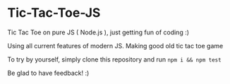 # Tic-Tac-Toe-JS
Tic Tac Toe on pure JS ( Node.js ), just getting fun of coding :)

Using all current features of modern JS. Making good old tic tac toe game

To try by yourself, simply clone this repository and run `npm i && npm test`

Be glad to have feedback! :)
